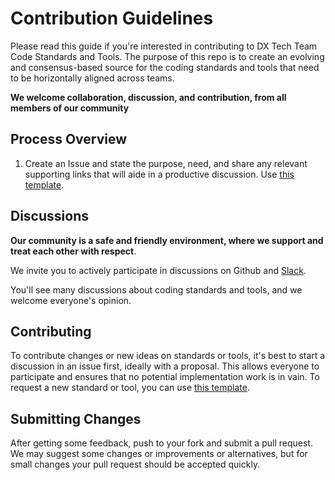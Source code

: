 # Contribution Guidelines

Please read this guide if you're interested in contributing to DX Tech Team Code Standards and Tools.  The purpose of this repo is to create an evolving and consensus-based source for the coding standards and tools that need to be horizontally aligned across teams.  

**We welcome collaboration, discussion, and contribution, from all members of our community** 

## Process Overview

 1. Create an Issue and state the purpose, need, and share any relevant supporting links that will aide in a productive discussion.  Use [this template](https://github.com/russc/proposal.md).
 

## Discussions

**Our community is a safe and friendly environment, where we support and treat each other with respect**.

We invite you to actively participate in discussions on Github and [Slack](https://shsdxui.slack.com).

You'll see many discussions about coding standards and tools, and we welcome everyone's opinion.

## Contributing

To contribute changes or new ideas on standards or tools, it's best to start a discussion in an issue first, ideally with a proposal. This allows everyone to participate and ensures that no potential implementation work is in vain. To request a new standard or tool, you can use [this template](https://).  

## Submitting Changes

After getting some feedback, push to your fork and submit a pull request. We may suggest some changes or improvements or alternatives, but for small changes your pull request should be accepted quickly.

